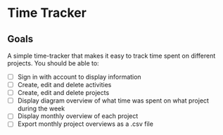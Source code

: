 # Time Tracker

## Goals
A simple time-tracker that makes it easy to track time spent on different projects. You should be able to:

- [ ] Sign in with account to display information
- [ ] Create, edit and delete activities
- [ ] Create, edit and delete projects
- [ ] Display diagram overview of what time was spent on what project during the week
- [ ] Display monthly overview of each project
- [ ] Export monthly project overviews as a .csv file
